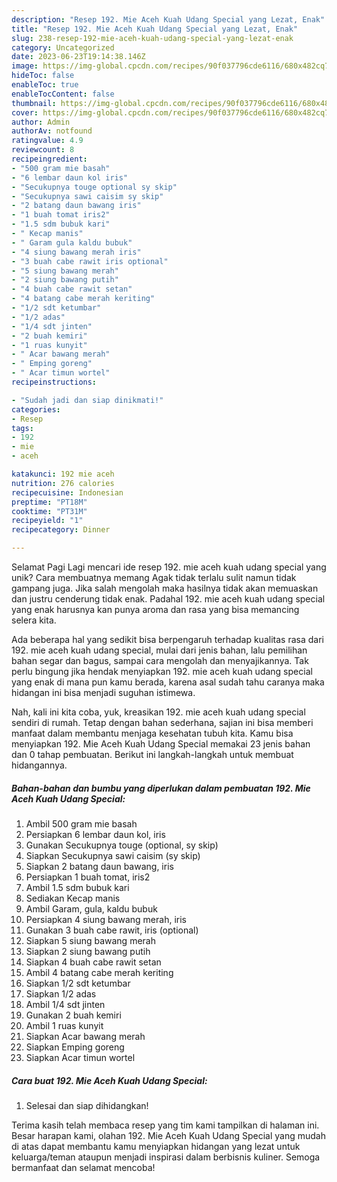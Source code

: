 ```yaml
---
description: "Resep 192. Mie Aceh Kuah Udang Special yang Lezat, Enak"
title: "Resep 192. Mie Aceh Kuah Udang Special yang Lezat, Enak"
slug: 238-resep-192-mie-aceh-kuah-udang-special-yang-lezat-enak
category: Uncategorized
date: 2023-06-23T19:14:38.146Z
image: https://img-global.cpcdn.com/recipes/90f037796cde6116/680x482cq70/192-mie-aceh-kuah-udang-special-foto-resep-utama.jpg
hideToc: false
enableToc: true
enableTocContent: false
thumbnail: https://img-global.cpcdn.com/recipes/90f037796cde6116/680x482cq70/192-mie-aceh-kuah-udang-special-foto-resep-utama.jpg
cover: https://img-global.cpcdn.com/recipes/90f037796cde6116/680x482cq70/192-mie-aceh-kuah-udang-special-foto-resep-utama.jpg
author: Admin
authorAv: notfound
ratingvalue: 4.9
reviewcount: 8
recipeingredient:
- "500 gram mie basah"
- "6 lembar daun kol iris"
- "Secukupnya touge optional sy skip"
- "Secukupnya sawi caisim sy skip"
- "2 batang daun bawang iris"
- "1 buah tomat iris2"
- "1.5 sdm bubuk kari"
- " Kecap manis"
- " Garam gula kaldu bubuk"
- "4 siung bawang merah iris"
- "3 buah cabe rawit iris optional"
- "5 siung bawang merah"
- "2 siung bawang putih"
- "4 buah cabe rawit setan"
- "4 batang cabe merah keriting"
- "1/2 sdt ketumbar"
- "1/2 adas"
- "1/4 sdt jinten"
- "2 buah kemiri"
- "1 ruas kunyit"
- " Acar bawang merah"
- " Emping goreng"
- " Acar timun wortel"
recipeinstructions:

- "Sudah jadi dan siap dinikmati!"
categories:
- Resep
tags:
- 192
- mie
- aceh

katakunci: 192 mie aceh 
nutrition: 276 calories
recipecuisine: Indonesian
preptime: "PT18M"
cooktime: "PT31M"
recipeyield: "1"
recipecategory: Dinner

---
```



Selamat Pagi Lagi mencari ide resep 192. mie aceh kuah udang special yang unik? Cara membuatnya memang Agak tidak terlalu sulit namun tidak gampang juga. Jika salah mengolah maka hasilnya tidak akan memuaskan dan justru cenderung tidak enak. Padahal 192. mie aceh kuah udang special yang enak harusnya kan punya aroma dan rasa yang bisa memancing selera kita.


Ada beberapa hal yang sedikit bisa berpengaruh terhadap kualitas rasa dari 192. mie aceh kuah udang special, mulai dari jenis bahan, lalu pemilihan bahan segar dan bagus, sampai cara mengolah dan menyajikannya. Tak perlu bingung jika hendak menyiapkan 192. mie aceh kuah udang special yang enak di mana pun kamu berada, karena asal sudah tahu caranya maka hidangan ini bisa menjadi suguhan istimewa.




Nah, kali ini kita coba, yuk, kreasikan 192. mie aceh kuah udang special sendiri di rumah. Tetap dengan bahan sederhana, sajian ini bisa memberi manfaat dalam membantu menjaga kesehatan tubuh kita. Kamu bisa menyiapkan 192. Mie Aceh Kuah Udang Special memakai 23 jenis bahan dan 0 tahap pembuatan. Berikut ini langkah-langkah untuk membuat hidangannya.

<!--inarticleads1-->

##### Bahan-bahan dan bumbu yang diperlukan dalam pembuatan 192. Mie Aceh Kuah Udang Special:

1. Ambil 500 gram mie basah
1. Persiapkan 6 lembar daun kol, iris
1. Gunakan Secukupnya touge (optional, sy skip)
1. Siapkan Secukupnya sawi caisim (sy skip)
1. Siapkan 2 batang daun bawang, iris
1. Persiapkan 1 buah tomat, iris2
1. Ambil 1.5 sdm bubuk kari
1. Sediakan  Kecap manis
1. Ambil  Garam, gula, kaldu bubuk
1. Persiapkan 4 siung bawang merah, iris
1. Gunakan 3 buah cabe rawit, iris (optional)
1. Siapkan 5 siung bawang merah
1. Siapkan 2 siung bawang putih
1. Siapkan 4 buah cabe rawit setan
1. Ambil 4 batang cabe merah keriting
1. Siapkan 1/2 sdt ketumbar
1. Siapkan 1/2 adas
1. Ambil 1/4 sdt jinten
1. Gunakan 2 buah kemiri
1. Ambil 1 ruas kunyit
1. Siapkan  Acar bawang merah
1. Siapkan  Emping goreng
1. Siapkan  Acar timun wortel




<!--inarticleads2-->

##### Cara buat 192. Mie Aceh Kuah Udang Special:


1. Selesai dan siap dihidangkan!



Terima kasih telah membaca resep yang tim kami tampilkan di halaman ini. Besar harapan kami, olahan 192. Mie Aceh Kuah Udang Special yang mudah di atas dapat membantu kamu menyiapkan hidangan yang lezat untuk keluarga/teman ataupun menjadi inspirasi dalam berbisnis kuliner. Semoga bermanfaat dan selamat mencoba!
